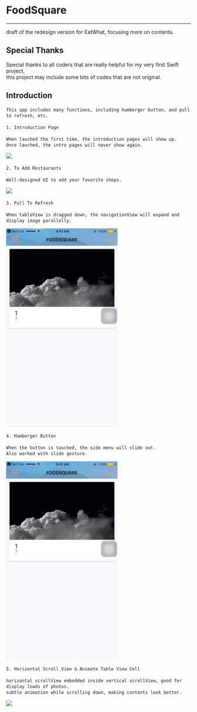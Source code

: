 # FoodSquare
------------

draft of the redesign version for EatWhat, focusing more on contents.


Special Thanks
--------------

Special thanks to all coders that are really helpful for my very first Swift project, 
<br>this project may include some bits of  codes that are not original.



Introduction
------------

    This app includes many functions, including humberger button, and pull to refresh, etc.
    
    1. Introduction Page
    
    When lauched the first time, the introduction pages will show up. 
    Once lauched, the intro pages will never show again.

![](https://github.com/Fani1996/FoodSquare/raw/master/FoodSqaure/gif/introPage.gif)
    
    
    2. To Add Restaurants
    
    Well-designed UI to add your favorite shops.
    
![](https://github.com/Fani1996/FoodSquare/raw/master/FoodSqaure/gif/add.gif)
    
    
    3. Pull To Refresh
    
    When tableView is dragged down, the navigationView will expand and display image parallelly.
    
![](https://github.com/Fani1996/FoodSquare/raw/master/FoodSqaure/gif/pullToRefresh.gif)
    
    
    4. Humberger Button
    
    When the button is touched, the side menu will slide out.
    Also worked with slide gesture.
    
![](https://github.com/Fani1996/FoodSquare/raw/master/FoodSqaure/gif/humbergerButton.gif)
    
    5. Horizontal Scroll View & Animate Table View Cell
    
    horizontal scrollView embedded inside vertical scrollView, good for display loads of photos.
    subtle animation while scrolling down, making contents look better.

![](https://github.com/Fani1996/FoodSquare/raw/master/FoodSqaure/gif/scrollView.gif)
